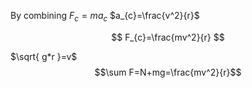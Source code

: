 By combining 
$F_{c}=ma_{c}$ 
$a_{c}=\frac{v^2}{r}$

$$
F_{c}=\frac{mv^2}{r}
$$


$\sqrt{ g*r }=v$
$$\sum F=N+mg=\frac{mv^2}{r}$$
